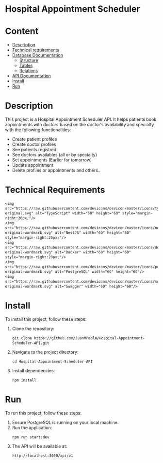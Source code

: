 # Hospital Appointment Scheduler

# Content

- [Description](#description)
- [Technical requirements](#technical-requirements)
- [Database Documentation](documentation/database.md)
    - [Structure](documentation/database.md#structure)
    - [Tables](documentation/database.md#tables)
    - [Relations](documentation/database.md#relations)
- [API Documentation](documentation/api.md)
- [Install](#install)
- [Run](#run)

# Description

This project is a Hospital Appointment Scheduler API. It helps patients book appointments with doctors based on the doctor's availability and specialty with the following functionalities:

- Create patient profiles
- Create doctor profiles
- See patients registred
- See doctors availables (all or by specialty)
- Set appointments (Earlier for tomorrow)
- Update appointment 
- Delete profiles or appointments
and others..

# Technical Requirements


    <img src="https://raw.githubusercontent.com/devicons/devicon/master/icons/typescript/typescript-original.svg" alt="TypeScript" width="60" height="60" style="margin-right:20px;"/>
    <img src="https://raw.githubusercontent.com/devicons/devicon/master/icons/nestjs/nestjs-original-wordmark.svg" alt="NestJS" width="60" height="60" style="margin-right:20px;"/>
    <img src="https://raw.githubusercontent.com/devicons/devicon/master/icons/docker/docker-original-wordmark.svg" alt="Docker" width="60" height="60" style="margin-right:20px;"/>
    <img src="https://raw.githubusercontent.com/devicons/devicon/master/icons/postgresql/postgresql-original-wordmark.svg" alt="PostgreSQL" width="60" height="60"/>
    <img src="https://raw.githubusercontent.com/devicons/devicon/master/icons/swagger/swagger-original-wordmark.svg" alt="Swagger" width="60" height="60"/>


# Install

To install this project, follow these steps:

1. Clone the repository:
    ```
    git clone https://github.com/JuanMPaola/Hospital-Appointment-Scheduler-API.git
    ```
2. Navigate to the project directory:
    ```
    cd Hospital-Appointment-Scheduler-API
    ```
3. Install dependencies:
    ```
    npm install
    ```

# Run

To run this project, follow these steps:

1. Ensure PostgreSQL is running on your local machine.
2. Run the application:
    ```
    npm run start:dev
    ```
3. The API will be available at:
    ```
    http://localhost:3000/api/v1
    ```
